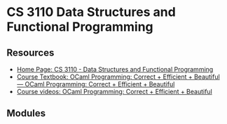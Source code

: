CS 3110 Data Structures and Functional Programming
===

Resources
---

- [Home Page: CS 3110 - Data Structures and Functional Programming][1]
- [Course Textbook: OCaml Programming: Correct + Efficient + Beautiful — OCaml Programming: Correct + Efficient + Beautiful][2]
- [Course videos: OCaml Programming: Correct + Efficient + Beautiful][3]

<!-- Links -->
[1]: https://courses.cornell.edu/preview_course_nopop.php?catoid=52&coid=925816
[2]: https://cs3110.github.io/textbook/cover.html
[3]: https://www.youtube.com/playlist?list=PLre5AT9JnKShBOPeuiD9b-I4XROIJhkIU

<!-- Links end -->


Modules
---

